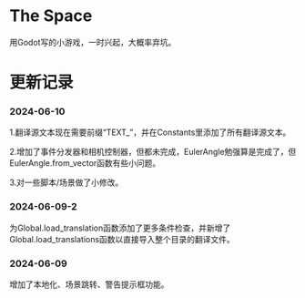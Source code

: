 # The Space

用Godot写的小游戏，一时兴起，大概率弃坑。

# 更新记录

### 2024-06-10

1.翻译源文本现在需要前缀“TEXT_”，并在Constants里添加了所有翻译源文本。

2.增加了事件分发器和相机控制器，但都未完成，EulerAngle勉强算是完成了，但EulerAngle.from_vector函数有些小问题。

3.对一些脚本/场景做了小修改。

### 2024-06-09-2

为Global.load_translation函数添加了更多条件检查，并新增了Global.load_translations函数以直接导入整个目录的翻译文件。

### 2024-06-09

增加了本地化、场景跳转、警告提示框功能。
